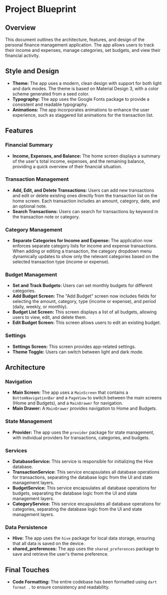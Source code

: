 # Project Blueprint

## Overview

This document outlines the architecture, features, and design of the personal finance management application. The app allows users to track their income and expenses, manage categories, set budgets, and view their financial activity.

## Style and Design

- **Theme:** The app uses a modern, clean design with support for both light and dark modes. The theme is based on Material Design 3, with a color scheme generated from a seed color.
- **Typography:** The app uses the Google Fonts package to provide a consistent and readable typography.
- **Animations:** The app incorporates animations to enhance the user experience, such as staggered list animations for the transaction list.

## Features

### Financial Summary

- **Income, Expenses, and Balance:** The home screen displays a summary of the user's total income, expenses, and the remaining balance, providing a quick overview of their financial situation.

### Transaction Management

- **Add, Edit, and Delete Transactions:** Users can add new transactions and edit or delete existing ones directly from the transaction list on the home screen. Each transaction includes an amount, category, date, and an optional note.
- **Search Transactions:** Users can search for transactions by keyword in the transaction note or category.

### Category Management

- **Separate Categories for Income and Expense:** The application now enforces separate category lists for income and expense transactions. When adding or editing a transaction, the category dropdown menu dynamically updates to show only the relevant categories based on the selected transaction type (income or expense).

### Budget Management

- **Set and Track Budgets:** Users can set monthly budgets for different categories.
- **Add Budget Screen:** The "Add Budget" screen now includes fields for selecting the amount, category, type (income or expense), and period (daily, weekly, or monthly).
- **Budget List Screen:** This screen displays a list of all budgets, allowing users to view, edit, and delete them.
- **Edit Budget Screen:** This screen allows users to edit an existing budget.

### Settings

- **Settings Screen:** This screen provides app-related settings.
- **Theme Toggle:** Users can switch between light and dark mode.

## Architecture

### Navigation

- **Main Screen:** The app uses a `MainScreen` that contains a `BottomNavigationBar` and a `PageView` to switch between the main screens (Home and Budgets), and a `MainDrawer` for navigation.
- **Main Drawer:** A `MainDrawer` provides navigation to Home and Budgets.

### State Management

- **Provider:** The app uses the `provider` package for state management, with individual providers for transactions, categories, and budgets.

### Services

- **DatabaseService:** This service is responsible for initializing the Hive database.
- **TransactionService:** This service encapsulates all database operations for transactions, separating the database logic from the UI and state management layers.
- **BudgetService:** This service encapsulates all database operations for budgets, separating the database logic from the UI and state management layers.
- **CategoryService:** This service encapsulates all database operations for categories, separating the database logic from the UI and state management layers.

### Data Persistence

- **Hive:** The app uses the `hive` package for local data storage, ensuring that all data is saved on the device.
- **shared_preferences:** The app uses the `shared_preferences` package to save and retrieve the user's theme preference.

## Final Touches

- **Code Formatting:** The entire codebase has been formatted using `dart format .` to ensure consistency and readability.
